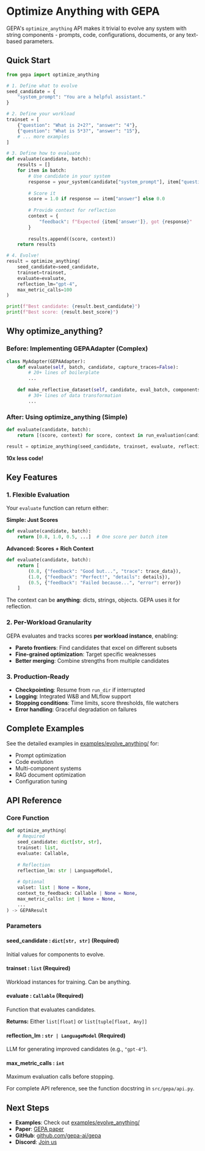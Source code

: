 # Optimize Anything with GEPA

GEPA's `optimize_anything` API makes it trivial to evolve any system with string components - prompts, code, configurations, documents, or any text-based parameters.

## Quick Start

```python
from gepa import optimize_anything

# 1. Define what to evolve
seed_candidate = {
    "system_prompt": "You are a helpful assistant."
}

# 2. Define your workload
trainset = [
    {"question": "What is 2+2?", "answer": "4"},
    {"question": "What is 5*3?", "answer": "15"},
    # ... more examples
]

# 3. Define how to evaluate
def evaluate(candidate, batch):
    results = []
    for item in batch:
        # Use candidate in your system
        response = your_system(candidate["system_prompt"], item["question"])
        
        # Score it
        score = 1.0 if response == item["answer"] else 0.0
        
        # Provide context for reflection
        context = {
            "feedback": f"Expected {item['answer']}, got {response}"
        }
        
        results.append((score, context))
    return results

# 4. Evolve!
result = optimize_anything(
    seed_candidate=seed_candidate,
    trainset=trainset,
    evaluate=evaluate,
    reflection_lm="gpt-4",
    max_metric_calls=100
)

print(f"Best candidate: {result.best_candidate}")
print(f"Best score: {result.best_score}")
```

## Why optimize_anything?

### Before: Implementing GEPAAdapter (Complex)
```python
class MyAdapter(GEPAAdapter):
    def evaluate(self, batch, candidate, capture_traces=False):
        # 20+ lines of boilerplate
        ...
    
    def make_reflective_dataset(self, candidate, eval_batch, components_to_update):
        # 30+ lines of data transformation
        ...
```

### After: Using optimize_anything (Simple)
```python
def evaluate(candidate, batch):
    return [(score, context) for score, context in run_evaluation(candidate, batch)]

result = optimize_anything(seed_candidate, trainset, evaluate, reflection_lm="gpt-4", max_metric_calls=100)
```

**10x less code!**

## Key Features

### 1. **Flexible Evaluation**
Your `evaluate` function can return either:

**Simple: Just Scores**
```python
def evaluate(candidate, batch):
    return [0.8, 1.0, 0.5, ...]  # One score per batch item
```

**Advanced: Scores + Rich Context**
```python
def evaluate(candidate, batch):
    return [
        (0.8, {"feedback": "Good but...", "trace": trace_data}),
        (1.0, {"feedback": "Perfect!", "details": details}),
        (0.5, {"feedback": "Failed because...", "error": error})
    ]
```

The context can be **anything**: dicts, strings, objects. GEPA uses it for reflection.

### 2. **Per-Workload Granularity**
GEPA evaluates and tracks scores **per workload instance**, enabling:
- **Pareto frontiers**: Find candidates that excel on different subsets
- **Fine-grained optimization**: Target specific weaknesses
- **Better merging**: Combine strengths from multiple candidates

### 3. **Production-Ready**
- **Checkpointing**: Resume from `run_dir` if interrupted
- **Logging**: Integrated W&B and MLflow support
- **Stopping conditions**: Time limits, score thresholds, file watchers
- **Error handling**: Graceful degradation on failures

## Complete Examples

See the detailed examples in [examples/evolve_anything/](examples/evolve_anything/) for:
- Prompt optimization
- Code evolution
- Multi-component systems
- RAG document optimization
- Configuration tuning

## API Reference

### Core Function

```python
def optimize_anything(
    # Required
    seed_candidate: dict[str, str],
    trainset: list,
    evaluate: Callable,
    
    # Reflection
    reflection_lm: str | LanguageModel,
    
    # Optional
    valset: list | None = None,
    context_to_feedback: Callable | None = None,
    max_metric_calls: int | None = None,
    ...
) -> GEPAResult
```

### Parameters

#### **seed_candidate** : `dict[str, str]` (Required)
Initial values for components to evolve.

#### **trainset** : `list` (Required)
Workload instances for training. Can be anything.

#### **evaluate** : `Callable` (Required)
Function that evaluates candidates.

**Returns:** Either `list[float]` or `list[tuple[float, Any]]`

#### **reflection_lm** : `str | LanguageModel` (Required)
LLM for generating improved candidates (e.g., `"gpt-4"`).

#### **max_metric_calls** : `int`
Maximum evaluation calls before stopping.

For complete API reference, see the function docstring in `src/gepa/api.py`.

## Next Steps

- **Examples**: Check out [examples/evolve_anything/](examples/evolve_anything/)
- **Paper**: [GEPA paper](https://arxiv.org/abs/2507.19457)
- **GitHub**: [github.com/gepa-ai/gepa](https://github.com/gepa-ai/gepa)
- **Discord**: [Join us](https://discord.gg/A7dABbtmFw)

